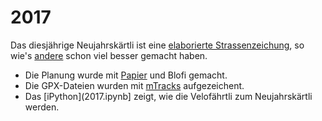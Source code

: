 # 2017
Das diesjährige Neujahrskärtli ist eine [elaborierte Strassenzeichung](https://gpsdoodles.com/), so wie's [andere](http://www.cyclingweekly.co.uk/news/latest-news/five-best-strava-art-139034) schon viel besser gemacht haben.

- Die Planung wurde mit [Papier](http://fieldpapers.org/atlases/2udbtq66) und Blofi gemacht.
- Die GPX-Dateien wurden mit [mTracks](https://itunes.apple.com/us/app/mytracks-the-gps-logger/id358697908) aufgezeichent.
- Das [iPython](2017.ipynb] zeigt, wie die Velofährtli zum Neujahrskärtli werden.

